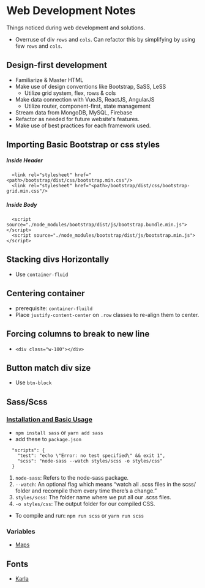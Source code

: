 # Web Development Notes
Things noticed during web development and solutions.
* Overruse of div `rows` and `cols`. Can refactor this by simplifying by using few `rows` and `cols`.

## Design-first development 
* Familiarize & Master HTML
* Make use of design conventions like Bootstrap, SaSS, LeSS
  * Utilize grid system, flex, rows & cols
* Make data connection with VueJS, ReactJS, AngularJS
  * Utilize router, component-first, state management
* Stream data from MongoDB, MySQL, Firebase
* Refactor as needed for future website's features.
* Make use of best practices for each framework used.

## Importing Basic Bootstrap or css styles
##### Inside Header
```
  <link rel="stylesheet" href="<path>/bootstrap/dist/css/bootstrap.min.css"/>
  <link rel="stylesheet" href="<path>/bootstrap/dist/css/bootstrap-grid.min.css"/>
```
##### Inside Body
```
  <script source="./node_modules/bootstrap/dist/js/bootstrap.bundle.min.js"></script>
  <script source="./node_modules/bootstrap/dist/js/bootstrap.min.js"></script>
```

## Stacking divs Horizontally
* Use `container-fluid`

## Centering container
* prerequisite: `container-fluild`
* Place `justify-content-center` on `.row` classes to re-align them to center.

## Forcing columns to break to new line
* `<div class="w-100"></div>`

## Button match div size
* Use `btn-block`

## Sass/Scss
### [Installation and Basic Usage](https://webdesign.tutsplus.com/tutorials/watch-and-compile-sass-in-five-quick-steps--cms-28275)
* `npm install sass` or `yarn add sass`
* add these to `package.json`
```
  "scripts": {
    "test": "echo \"Error: no test specified\" && exit 1",
    "scss": "node-sass --watch styles/scss -o styles/css"
  }
```
1. `node-sass`: Refers to the node-sass package.
2. `--watch`: An optional flag which means “watch all .scss files in the scss/ folder and recompile them every time there’s a change.”
3. `styles/scss`: The folder name where we put all our .scss files.
4. `-o styles/css`: The output folder for our compiled CSS.
* To compile and run: `npm run scss` or `yarn run scss`

### Variables
* [Maps](https://sass-lang.com/documentation/values/maps)

## Fonts
* [Karla](https://www.npmjs.com/package/@fontsource/karla)